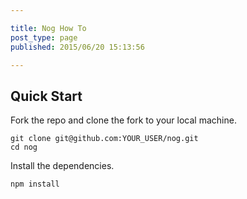 ```yaml
---

title: Nog How To
post_type: page
published: 2015/06/20 15:13:56

---
```



## Quick Start

Fork the repo and clone the fork to your local machine.

    git clone git@github.com:YOUR_USER/nog.git
    cd nog
    
Install the dependencies.   
    
    npm install




